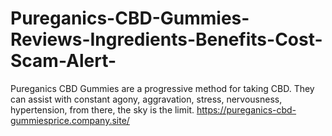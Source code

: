 # Pureganics-CBD-Gummies-Reviews-Ingredients-Benefits-Cost-Scam-Alert-
Pureganics CBD Gummies are a progressive method for taking CBD. They can assist with constant agony, aggravation, stress, nervousness, hypertension, from there, the sky is the limit. https://pureganics-cbd-gummiesprice.company.site/
